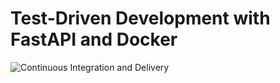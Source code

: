 # Test-Driven Development with FastAPI and Docker

![Continuous Integration and Delivery](https://github.com/geledek/fastapi-tdd-docker/workflows/Continuous%20Integration%20and%20Delivery/badge.svg?branch=main)